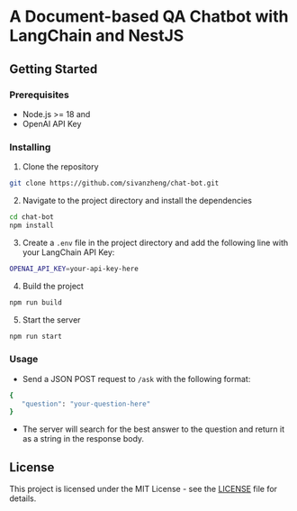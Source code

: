 # A Document-based QA Chatbot with LangChain and NestJS

## Getting Started

### Prerequisites
- Node.js >= 18 and
- OpenAI API Key

### Installing
1. Clone the repository 
```sh
git clone https://github.com/sivanzheng/chat-bot.git
```
2. Navigate to the project directory and install the dependencies
```sh
cd chat-bot
npm install
```
3. Create a `.env` file in the project directory and add the following line with your LangChain API Key:
```sh
OPENAI_API_KEY=your-api-key-here
```
4. Build the project
```sh
npm run build
```
5. Start the server
```sh
npm run start
```

### Usage
- Send a JSON POST request to `/ask` with the following format:
```sh
{
   "question": "your-question-here"
}
```
- The server will search for the best answer to the question and return it as a string in the response body.

## License
This project is licensed under the MIT License - see the [LICENSE](LICENSE) file for details.